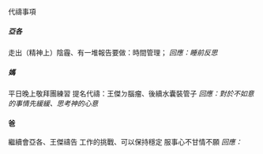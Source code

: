 代禱事項
##### 亞各
走出（精神上）陰霾、有一堆報告要做：時間管理；
*回應：睡前反思*
##### 媽
平日晚上敬拜團練習
提名代禱：王傑ㄉ腦瘤、後續水囊裝管子
*回應：對於不如意的事情先緩緩、思考神的心意*
#### 爸
繼續會亞各、王傑禱告
工作的挑戰、可以保持穩定
服事心不甘情不願
*回應：*
